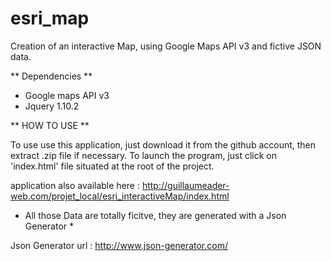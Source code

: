 esri_map
========

Creation of an interactive Map, using Google Maps API v3 and fictive JSON data.



** Dependencies **

- Google maps API v3 
- Jquery 1.10.2



** HOW TO USE **

To use use this application, just download it from the github account,
then extract .zip file if necessary.
To launch the program, just click on 'index.html' file situated at the root of the project.

application also available here : 
http://guillaumeader-web.com/projet_local/esri_interactiveMap/index.html


* All those Data are totally ficitve, they are generated with a Json Generator *

Json Generator url : 
http://www.json-generator.com/

